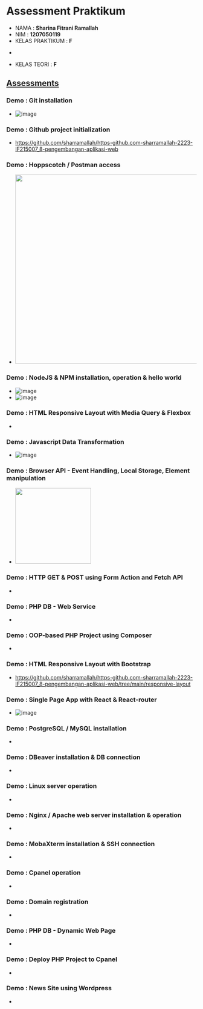 # Assessment Praktikum
- NAMA : **Sharina Fitrani Ramallah**
- NIM : **1207050119**
- KELAS PRAKTIKUM : **F**
*
- KELAS TEORI : **F**
## [Assessments](https://github.com/insanalamin/2223-IF215007_8-pengembangan-aplikasi-web#workshop-class-1-credit)
### Demo : Git installation
- ![image](https://user-images.githubusercontent.com/112849065/209975205-31f742a3-f67e-4cd5-8b2d-21cd4970e93f.png)


### Demo : Github project initialization
- https://github.com/sharramallah/https-github.com-sharramallah-2223-IF215007_8-pengembangan-aplikasi-web

### Demo : Hoppscotch / Postman access
- <img width="500" src="https://user-images.githubusercontent.com/80917799/209251345-286389fb-3309-475a-a5be-2732a6645cf9.png">

### Demo : NodeJS & NPM installation, operation & hello world
- ![image](https://user-images.githubusercontent.com/112849065/209975676-04bcef46-ab96-4b9e-9149-6e3b35093725.png)
- ![image](https://user-images.githubusercontent.com/112849065/209976629-056160e9-0fc4-4559-92f1-e69b05946faf.png)

### Demo : HTML Responsive Layout with Media Query & Flexbox
-

### Demo : Javascript Data Transformation
- ![image](https://user-images.githubusercontent.com/112849065/209978340-7ae3648a-6e3d-49a5-9ee4-97e308fb97e0.png)

### Demo : Browser API - Event Handling, Local Storage, Element manipulation
- <img height="200" src="https://user-images.githubusercontent.com/80917799/209255468-94fd3fe0-e2e7-451a-9fb7-d8da32103005.png">
 
### Demo : HTTP GET & POST using Form Action and Fetch API
- 
 
### Demo : PHP DB - Web Service
- 
 
### Demo : OOP-based PHP Project using Composer
- 
 
### Demo : HTML Responsive Layout with Bootstrap
- https://github.com/sharramallah/https-github.com-sharramallah-2223-IF215007_8-pengembangan-aplikasi-web/tree/main/responsive-layout 
 
### Demo : Single Page App with React & React-router
- ![image](https://user-images.githubusercontent.com/112849065/209978752-a46f08af-9bcc-4e6f-8955-a0c59f6dea41.png)


### Demo : PostgreSQL / MySQL installation
- 

### Demo : DBeaver installation & DB connection
- 

### Demo : Linux server operation
- 

### Demo : Nginx / Apache web server installation & operation
- 

### Demo : MobaXterm installation & SSH connection
- 

### Demo : Cpanel operation
- 

### Demo : Domain registration
- 

### Demo : PHP DB - Dynamic Web Page
- 

### Demo : Deploy PHP Project to Cpanel
- 

### Demo : News Site using Wordpress
- 
